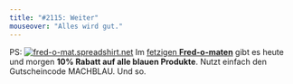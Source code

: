 ```yaml
---
title: "#2115: Weiter"
mouseover: "Alles wird gut."
---
```


PS:
<a href="http://fred-o-mat.spreadshirt.net"><img src="http://www.fonflatter.de/bilder/fredshop_blau.png" alt="fred-o-mat.spreadshirt.net" /></a>
Im <a href="http://fred-o-mat.spreadshirt.net">fetzigen <strong>Fred-o-maten</strong></a> gibt es heute und morgen <strong>10% Rabatt auf alle blauen Produkte</strong>.
Nutzt einfach den Gutscheincode MACHBLAU.
Und so.
